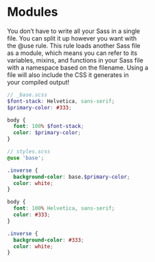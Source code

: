 # Modules  

You don’t have to write all your Sass in a single  
file. You can split it up however you want with  
the @use rule. This rule loads another Sass file  
as a module, which means you can refer to its  
variables, mixins, and functions in your Sass file  
with a namespace based on the filename. Using a  
file will also include the CSS it generates in  
your compiled output!  

```scss
// _base.scss
$font-stack: Helvetica, sans-serif;
$primary-color: #333;

body {
  font: 100% $font-stack;
  color: $primary-color;
}

// styles.scss
@use 'base';

.inverse {
  background-color: base.$primary-color;
  color: white;
}
```

```css
body {
  font: 100% Helvetica, sans-serif;
  color: #333;
}

.inverse {
  background-color: #333;
  color: white;
}
```
